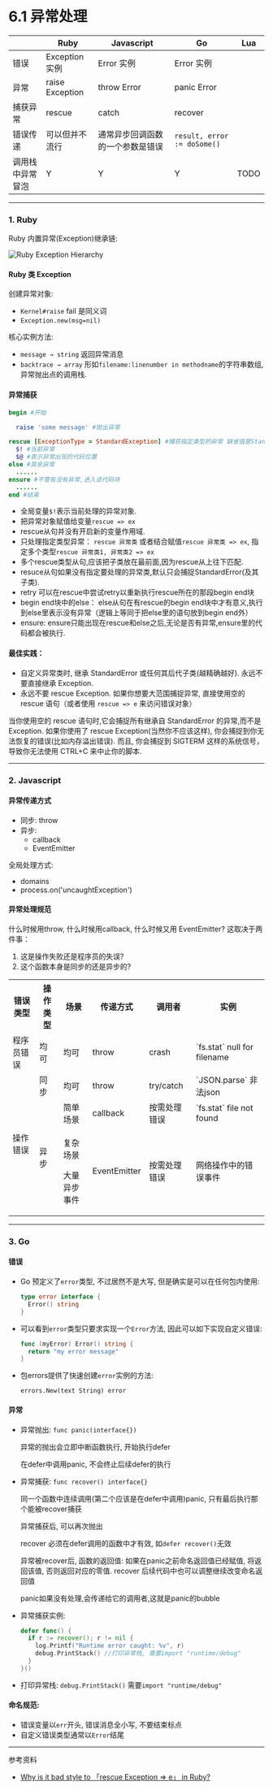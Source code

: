 # 6.1 异常处理

|                  | Ruby            | Javascript                       | Go                          | Lua  |
|------------------|-----------------|----------------------------------|-----------------------------|------|
| 错误             | Exception 实例  | Error 实例                       | Error 实例                  |      |
| 异常             | raise Exception | throw Error                      | panic Error                 |      |
| 捕获异常         | rescue          | catch                            | recover                     |      |
| 错误传递         | 可以但并不流行  | 通常异步回调函数的一个参数是错误 | `result, error := doSome()` |      |
| 调用栈中异常冒泡 | Y               | Y                                | Y                           | TODO |


---

### 1. Ruby

Ruby 内置异常(Exception)继承链:

![Ruby Exception Hierarchy](/images/ruby_exception.png)

#### Ruby 类 Exception

创建异常对象:

* `Kernel#raise` fail 是同义词
* `Exception.new(msg=nil)`

核心实例方法:

* `message → string` 返回异常消息
* `backtrace → array` 形如`filename:linenumber in methodname`的字符串数组, 异常抛出点的调用栈.

#### 异常捕获

```ruby
begin #开始

  raise 'some message' #抛出异常

rescue [ExceptionType = StandardException] #捕获指定类型的异常 缺省值是StandardException
  $! #当前异常
  $@ #表示异常出现的代码位置
else #其余异常
  ......
ensure #不管有没有异常,进入该代码块
  ......
end #结束
```

* 全局变量`$!`表示当前处理的异常对象.
* 把异常对象赋值给变量`rescue => ex`
* rescue从句并没有开启新的变量作用域.
* 只处理指定类型异常： `rescue 异常类` 或者结合赋值`rescue 异常类 => ex`, 指定多个类型`rescue 异常类1, 异常类2 => ex`
* 多个rescue类型从句,应该把子类放在最前面,因为rescue从上往下匹配.
* resuce从句如果没有指定要处理的异常类,默认只会捕捉StandardError(及其子类).
* retry 可以在rescue中尝试retry以重新执行rescue所在的那段begin end块
* begin end块中的else： else从句在有rescue的begin end块中才有意义,执行到else里表示没有异常（逻辑上等同于把else里的语句放到begin end外）
* ensure: ensure只能出现在rescue和else之后,无论是否有异常,ensure里的代码都会被执行.

#### 最佳实践：

* 自定义异常类时, 继承 StandardError 或任何其后代子类(越精确越好). 永远不要直接继承 Exception.
* 永远不要 rescue Exception. 如果你想要大范围捕捉异常, 直接使用空的rescue 语句（或者使用 `rescue => e` 来访问错误对象）

当你使用空的 rescue 语句时,它会捕捉所有继承自 StandardError 的异常,而不是 Exception.
如果你使用了 rescue Exception(当然你不应该这样), 你会捕捉到你无法恢复的错误(比如内存溢出错误). 而且, 你会捕捉到 SIGTERM 这样的系统信号，导致你无法使用 CTRL+C 来中止你的脚本.

---

### 2. Javascript

#### 异常传递方式

* 同步: throw
* 异步:
  * callback
  * EventEmitter

全局处理方式:

* domains
* process.on('uncaughtException')

#### 异常处理规范

什么时候用throw, 什么时候用callback, 什么时候又用 EventEmitter? 这取决于两件事：

1. 这是操作失败还是程序员的失误?
2. 这个函数本身是同步的还是异步的?

<table><tbody>
  <tr>
    <th>错误类型</th>
    <th>操作类型</th>
    <th colspan="1" contenteditable="true">场景</th>
    <th>传递方式</th>
    <th>调用者</th>
    <th>实例</th>
  </tr>
  <tr>
    <td>程序员错误</td>
    <td>均可</td>
    <td colspan="1" width="" contenteditable="true">均可</td>
    <td>throw</td>
    <td>crash</td>
    <td>`fs.stat` null for filename</td>
  </tr>
  <tr>
    <td rowspan="3">操作错误</td>
    <td>同步</td>
    <td colspan="1" contenteditable="true">均可</td>
    <td>throw</td>
    <td>try/catch</td>
    <td>`JSON.parse` 非法json</td>
  </tr>
  <tr>
    <td rowspan="2">异步</td>
    <td colspan="1" contenteditable="true">简单场景</td>
    <td>callback</td>
    <td>按需处理错误</td>
    <td>`fs.stat` file not found</td>
  </tr>
  <tr>
    <td colspan="1"  contenteditable="true"><p>复杂场景</p><p>大量异步事件</p></td>
    <td>EventEmitter</td>
    <td>按需处理错误</td>
    <td>网络操作中的错误事件</td>
  </tr>
</tbody></table>



---

### 3. Go

#### 错误

* Go 预定义了`error`类型, 不过居然不是大写, 但是确实是可以在任何包内使用:

  ```go
  type error interface {
    Error() string
  }
  ```

* 可以看到`error`类型只要求实现一个`Error`方法, 因此可以如下实现自定义错误:

  ```go
  func (myError) Error() string {
    return "my error message"
  }
  ```

* 包errors提供了快速创建`error`实例的方法:

  `errors.New(text String) error`

#### 异常

* 异常抛出: `func panic(interface{})`

  异常的抛出会立即中断函数执行, 开始执行defer

  在defer中调用panic, 不会终止后续defer的执行

* 异常捕获: `func recover() interface{}`

  同一个函数中连续调用(第二个应该是在defer中调用)panic, 只有最后执行那个能被recover捕获

  异常捕获后, 可以再次抛出

  recover 必须在defer调用的函数中才有效, 如`defer recover()`无效

  异常被recover后, 函数的返回值: 如果在panic之前命名返回值已经赋值, 将返回该值, 否则返回对应的零值. recover 后续代码中也可以调整继续改变命名返回值

  panic如果没有处理,会传递给它的调用者,这就是panic的bubble

* 异常捕获实例:

  ```go
  defer func() {
    if r := recover(); r != nil {
      log.Printf("Runtime error caught: %v", r)
      debug.PrintStack() //打印异常栈, 需要import "runtime/debug"
    }
  }()
  ```

* 打印异常栈: `debug.PrintStack()` 需要`import "runtime/debug"`

#### 命名规范:

* 错误变量以`err`开头, 错误消息全小写, 不要结束标点
* 自定义错误类型通常以`Error`结尾

---

参考资料

* [Why is it bad style to 「rescue Exception => e」 in Ruby?](http://stackoverflow.com/questions/10048173/why-is-it-bad-style-to-rescue-exception-e-in-ruby)


[comment]: <> (关注如何实现自定义错误)
